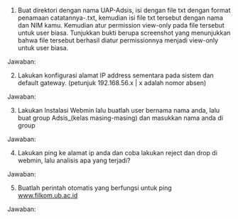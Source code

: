 1. Buat direktori dengan nama UAP-Adsis, isi dengan file txt dengan format
penamaan catatannya-<nama kamu>.txt, kemudian isi file txt
tersebut dengan nama dan NIM kamu. Kemudian atur permission
view-only pada file tersebut untuk user biasa. Tunjukkan bukti berupa
screenshot yang menunjukkan bahwa file tersebut berhasil diatur
permissionnya menjadi view-only untuk user biasa.

Jawaban:


2. Lakukan konfigurasi alamat IP address sementara pada sistem dan
default gateway. (petunjuk 192.168.56.x | x adalah nomor absen)

Jawaban:


3. Lakukan Instalasi Webmin lalu buatlah user bernama nama anda, lalu
buat group Adsis_(kelas masing-masing) dan masukkan nama anda di
group

Jawaban:


4. Lakukan ping ke alamat ip anda dan coba lakukan reject dan drop di
webmin, lalu analisis apa yang terjadi?

Jawaban:


5. Buatlah perintah otomatis yang berfungsi untuk ping www.filkom.ub.ac.id

Jawaban:
